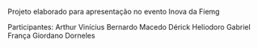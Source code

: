 Projeto elaborado para apresentação no evento Inova da Fiemg

Participantes:
Arthur Vinícius
Bernardo Macedo
Dérick Heliodoro
Gabriel França
Giordano Dorneles
